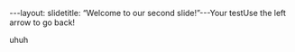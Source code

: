 ---layout: slidetitle: “Welcome to our second slide!”---Your testUse the left arrow to go back!



uhuh
